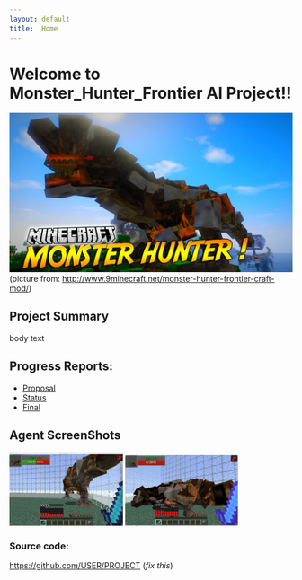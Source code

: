 ```yaml
---
layout: default
title:  Home
---
```



# Welcome to Monster_Hunter_Frontier AI Project!!
![](MHF.jpg)
(picture from: http://www.9minecraft.net/monster-hunter-frontier-craft-mod/)


## Project Summary
  body text

## Progress Reports:

- [Proposal](proposal.html)
- [Status](status.html)
- [Final](final.html)



## Agent ScreenShots
<img src="barroth_1.jpg" height="40%" width="40%">
<img src="barroth_dead.jpg" height="40%" width="40%">



### Source code:
https://github.com/USER/PROJECT (_fix this_)

